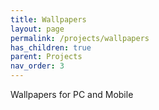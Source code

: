 ```yaml
---
title: Wallpapers
layout: page
permalink: /projects/wallpapers
has_children: true
parent: Projects
nav_order: 3
---
```


Wallpapers for PC and Mobile

